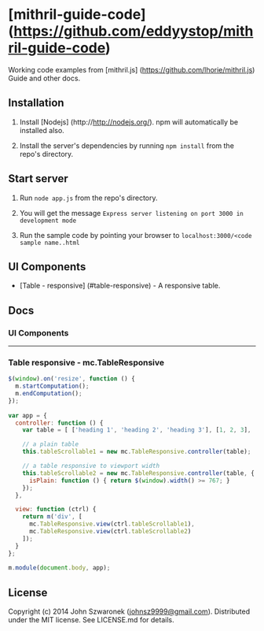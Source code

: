# [mithril-guide-code] (https://github.com/eddyystop/mithril-guide-code)

Working code examples from 
[mithril.js] (https://github.com/lhorie/mithril.js) Guide and other docs.

## Installation
1. Install [Nodejs] (http://http://nodejs.org/). 
npm will automatically be installed also.
 
2. Install the server's dependencies by running ```npm install``` 
from the repo's directory.

## Start server
1. Run ```node app.js``` from the repo's directory.

2. You will get the message 
```Express server listening on port 3000 in development mode```

3. Run the sample code by pointing your browser to 
```localhost:3000/<code sample name..html```

## UI Components
- [Table - responsive] (#table-responsive) - A responsive table.


## Docs

### <a name="UI"></a>UI Components


***


### <a name="table-responsive"></a>Table responsive - mc.TableResponsive

```js
$(window).on('resize', function () {
  m.startComputation();
  m.endComputation();
});
  
var app = {
  controller: function () {
    var table = [ ['heading 1', 'heading 2', 'heading 3'], [1, 2, 3], [...] ];

    // a plain table
    this.tableScrollable1 = new mc.TableResponsive.controller(table);

    // a table responsive to viewport width
    this.tableScrollable2 = new mc.TableResponsive.controller(table, {
      isPlain: function () { return $(window).width() >= 767; }
    });
  },

  view: function (ctrl) {
    return m('div', [
      mc.TableResponsive.view(ctrl.tableScrollable1),
      mc.TableResponsive.view(ctrl.tableScrollable2)
    ]);
  }
};
  
m.module(document.body, app);
```


## License
Copyright (c) 2014 John Szwaronek (<johnsz9999@gmail.com>).
Distributed under the MIT license. See LICENSE.md for details.